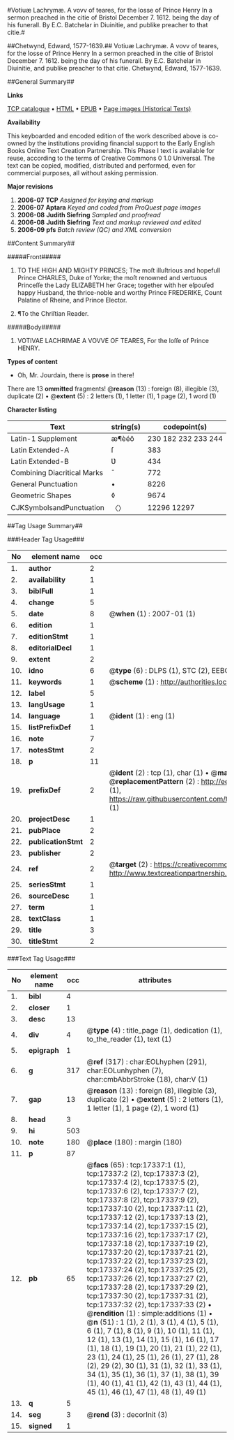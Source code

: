 #Votiuæ Lachrymæ. A vovv of teares, for the losse of Prince Henry In a sermon preached in the citie of Bristol December 7. 1612. being the day of his funerall. By E.C. Batchelar in Diuinitie, and publike preacher to that citie.#

##Chetwynd, Edward, 1577-1639.##
Votiuæ Lachrymæ. A vovv of teares, for the losse of Prince Henry In a sermon preached in the citie of Bristol December 7. 1612. being the day of his funerall. By E.C. Batchelar in Diuinitie, and publike preacher to that citie.
Chetwynd, Edward, 1577-1639.

##General Summary##

**Links**

[TCP catalogue](http://www.ota.ox.ac.uk/tcp/)  • 
[HTML](http://tei.it.ox.ac.uk/tcp/Texts-HTML/free/A18/A18600.html)  • 
[EPUB](http://tei.it.ox.ac.uk/tcp/Texts-EPUB/free/A18/A18600.epub) • 
[Page images (Historical Texts)](https://data.historicaltexts.jisc.ac.uk/view?pubId=eebo-99852037e&pageId=eebo-99852037e-17337-1)

**Availability**

This keyboarded and encoded edition of the
	       work described above is co-owned by the institutions
	       providing financial support to the Early English Books
	       Online Text Creation Partnership. This Phase I text is
	       available for reuse, according to the terms of Creative
	       Commons 0 1.0 Universal. The text can be copied,
	       modified, distributed and performed, even for
	       commercial purposes, all without asking permission.

**Major revisions**

1. __2006-07__ __TCP__ *Assigned for keying and markup*
1. __2006-07__ __Aptara__ *Keyed and coded from ProQuest page images*
1. __2006-08__ __Judith Siefring__ *Sampled and proofread*
1. __2006-08__ __Judith Siefring__ *Text and markup reviewed and edited*
1. __2006-09__ __pfs__ *Batch review (QC) and XML conversion*

##Content Summary##

#####Front#####

1. TO THE HIGH
AND MIGHTY PRINCES;
The moſt illuſtrious and hopefull
Prince CHARLES, Duke of Yorke;
the moſt renowned and vertuous Princeſſe
the Lady ELIZABETH her
Grace; together with her eſpouſed
happy Husband, the thrice-noble
and worthy Prince FREDERIKE,
Count Palatine of
Rheine, and Prince
Elector.

1. ¶To the Chriſtian
Reader.

#####Body#####

1. VOTIVAE LACHRIMAE
A VOVVE
OF TEARES,
For the loſſe of
Prince HENRY.

**Types of content**

  * Oh, Mr. Jourdain, there is **prose** in there!

There are 13 **ommitted** fragments! 
 @__reason__ (13) : foreign (8), illegible (3), duplicate (2)  •  @__extent__ (5) : 2 letters (1), 1 letter (1), 1 page (2), 1 word (1)

**Character listing**


|Text|string(s)|codepoint(s)|
|---|---|---|
|Latin-1 Supplement|æ¶èéô|230 182 232 233 244|
|Latin Extended-A|ſ|383|
|Latin Extended-B|Ʋ|434|
|Combining             Diacritical Marks|̄|772|
|General Punctuation|•|8226|
|Geometric Shapes|◊|9674|
|CJKSymbolsandPunctuation|〈〉|12296 12297|

##Tag Usage Summary##

###Header Tag Usage###

|No|element name|occ|attributes|
|---|---|---|---|
|1.|__author__|2||
|2.|__availability__|1||
|3.|__biblFull__|1||
|4.|__change__|5||
|5.|__date__|8| @__when__ (1) : 2007-01 (1)|
|6.|__edition__|1||
|7.|__editionStmt__|1||
|8.|__editorialDecl__|1||
|9.|__extent__|2||
|10.|__idno__|6| @__type__ (6) : DLPS (1), STC (2), EEBO-CITATION (1), PROQUEST (1), VID (1)|
|11.|__keywords__|1| @__scheme__ (1) : http://authorities.loc.gov/ (1)|
|12.|__label__|5||
|13.|__langUsage__|1||
|14.|__language__|1| @__ident__ (1) : eng (1)|
|15.|__listPrefixDef__|1||
|16.|__note__|7||
|17.|__notesStmt__|2||
|18.|__p__|11||
|19.|__prefixDef__|2| @__ident__ (2) : tcp (1), char (1)  •  @__matchPattern__ (2) : ([0-9\-]+):([0-9IVX]+) (1), (.+) (1)  •  @__replacementPattern__ (2) : http://eebo.chadwyck.com/downloadtiff?vid=$1&page=$2 (1), https://raw.githubusercontent.com/textcreationpartnership/Texts/master/tcpchars.xml#$1 (1)|
|20.|__projectDesc__|1||
|21.|__pubPlace__|2||
|22.|__publicationStmt__|2||
|23.|__publisher__|2||
|24.|__ref__|2| @__target__ (2) : https://creativecommons.org/publicdomain/zero/1.0/ (1), http://www.textcreationpartnership.org/docs/. (1)|
|25.|__seriesStmt__|1||
|26.|__sourceDesc__|1||
|27.|__term__|1||
|28.|__textClass__|1||
|29.|__title__|3||
|30.|__titleStmt__|2||


###Text Tag Usage###

|No|element name|occ|attributes|
|---|---|---|---|
|1.|__bibl__|4||
|2.|__closer__|1||
|3.|__desc__|13||
|4.|__div__|4| @__type__ (4) : title_page (1), dedication (1), to_the_reader (1), text (1)|
|5.|__epigraph__|1||
|6.|__g__|317| @__ref__ (317) : char:EOLhyphen (291), char:EOLunhyphen (7), char:cmbAbbrStroke (18), char:V (1)|
|7.|__gap__|13| @__reason__ (13) : foreign (8), illegible (3), duplicate (2)  •  @__extent__ (5) : 2 letters (1), 1 letter (1), 1 page (2), 1 word (1)|
|8.|__head__|3||
|9.|__hi__|503||
|10.|__note__|180| @__place__ (180) : margin (180)|
|11.|__p__|87||
|12.|__pb__|65| @__facs__ (65) : tcp:17337:1 (1), tcp:17337:2 (2), tcp:17337:3 (2), tcp:17337:4 (2), tcp:17337:5 (2), tcp:17337:6 (2), tcp:17337:7 (2), tcp:17337:8 (2), tcp:17337:9 (2), tcp:17337:10 (2), tcp:17337:11 (2), tcp:17337:12 (2), tcp:17337:13 (2), tcp:17337:14 (2), tcp:17337:15 (2), tcp:17337:16 (2), tcp:17337:17 (2), tcp:17337:18 (2), tcp:17337:19 (2), tcp:17337:20 (2), tcp:17337:21 (2), tcp:17337:22 (2), tcp:17337:23 (2), tcp:17337:24 (2), tcp:17337:25 (2), tcp:17337:26 (2), tcp:17337:27 (2), tcp:17337:28 (2), tcp:17337:29 (2), tcp:17337:30 (2), tcp:17337:31 (2), tcp:17337:32 (2), tcp:17337:33 (2)  •  @__rendition__ (1) : simple:additions (1)  •  @__n__ (51) : 1 (1), 2 (1), 3 (1), 4 (1), 5 (1), 6 (1), 7 (1), 8 (1), 9 (1), 10 (1), 11 (1), 12 (1), 13 (1), 14 (1), 15 (1), 16 (1), 17 (1), 18 (1), 19 (1), 20 (1), 21 (1), 22 (1), 23 (1), 24 (1), 25 (1), 26 (1), 27 (1), 28 (2), 29 (2), 30 (1), 31 (1), 32 (1), 33 (1), 34 (1), 35 (1), 36 (1), 37 (1), 38 (1), 39 (1), 40 (1), 41 (1), 42 (1), 43 (1), 44 (1), 45 (1), 46 (1), 47 (1), 48 (1), 49 (1)|
|13.|__q__|5||
|14.|__seg__|3| @__rend__ (3) : decorInit (3)|
|15.|__signed__|1||
